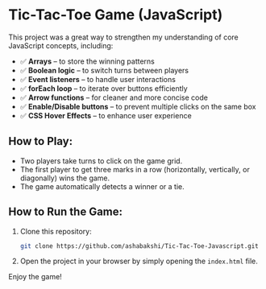 # Tic-Tac-Toe Game (JavaScript)

This project was a great way to strengthen my understanding of core JavaScript concepts, including:

- ✅ **Arrays** – to store the winning patterns
- ✅ **Boolean logic** – to switch turns between players
- ✅ **Event listeners** – to handle user interactions
- ✅ **forEach loop** – to iterate over buttons efficiently
- ✅ **Arrow functions** – for cleaner and more concise code
- ✅ **Enable/Disable buttons** – to prevent multiple clicks on the same box
- ✅ **CSS Hover Effects** – to enhance user experience

## How to Play:
- Two players take turns to click on the game grid.
- The first player to get three marks in a row (horizontally, vertically, or diagonally) wins the game.
- The game automatically detects a winner or a tie.

## How to Run the Game:
1. Clone this repository:
    ```bash
    git clone https://github.com/ashabakshi/Tic-Tac-Toe-Javascript.git
    ```
2. Open the project in your browser by simply opening the `index.html` file.

Enjoy the game!
